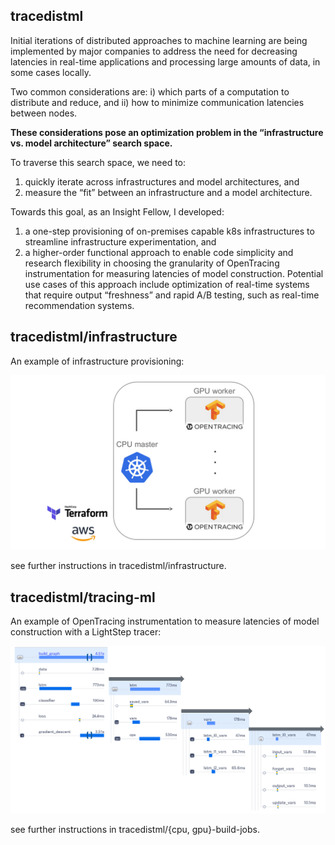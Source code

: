 ## tracedistml

Initial iterations of distributed approaches to machine learning are being implemented by major companies to address the need for decreasing latencies in real-time applications and processing large amounts of data, in some cases locally. 

Two common considerations are: i) which parts of a computation to distribute and reduce, and ii) how to minimize communication latencies between nodes.

**These considerations pose an optimization problem in the “infrastructure vs. model architecture” search space.** 

To traverse this search space, we need to:
1) quickly iterate across infrastructures and model architectures, and
2) measure the “fit” between an infrastructure and a model architecture.

Towards this goal, as an Insight Fellow, I developed: 
1) a one-step provisioning of on-premises capable k8s infrastructures to streamline infrastructure experimentation, and
2) a higher-order functional approach to enable code simplicity and research flexibility in choosing the granularity of OpenTracing instrumentation for measuring latencies of model construction. Potential use cases of this approach include optimization of real-time systems that require output “freshness” and rapid A/B testing, such as real-time recommendation systems.

## tracedistml/infrastructure

An example of infrastructure provisioning:

![infra_example](https://github.com/alfin3/tracedistml/blob/master/images/infra_image.jpg)

see further instructions in tracedistml/infrastructure.

## tracedistml/tracing-ml

An example of OpenTracing instrumentation to measure latencies of model construction with a LightStep tracer:

![latencies_explorer](https://github.com/alfin3/tracedistml/blob/master/images/latencies_explorer.jpg)

see further instructions in tracedistml/{cpu, gpu}-build-jobs.
